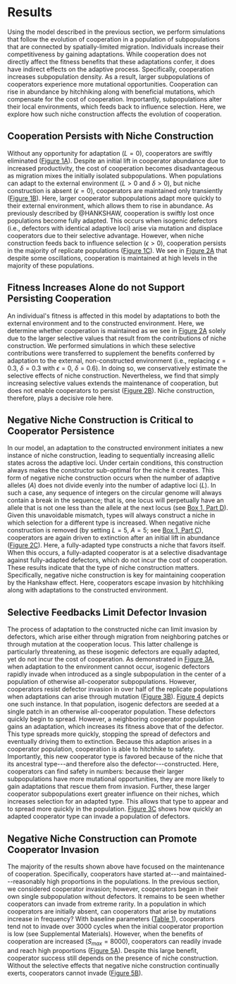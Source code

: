 
# Results

Using the model described in the previous section, we perform simulations that follow the evolution of cooperation in a population of subpopulations that are connected by spatially-limited migration.
Individuals increase their competitiveness by gaining adaptations.
While cooperation does not directly affect the fitness benefits that these adaptations confer, it does have indirect effects on the adaptive process.
Specifically, cooperation increases subpopulation density.
As a result, larger subpopulations of cooperators experience more mutational opportunities. 
Cooperation can rise in abundance by hitchhiking along with beneficial mutations, which compensate for the cost of cooperation.
Importantly, subpopulations alter their local environments, which feeds back to influence selection.
Here, we explore how such niche construction affects the evolution of cooperation.


## Cooperation Persists with Niche Construction

Without any opportunity for adaptation ($L=0$), cooperators are swiftly eliminated ([Figure 1A](#fig1)).
Despite an initial lift in cooperator abundance due to increased productivity, the cost of cooperation becomes disadvantageous as migration mixes the initially isolated subpopulations.
When populations can adapt to the external environment ($L > 0$ and $\delta > 0$), but niche construction is absent ($\epsilon=0$), cooperators are maintained only transiently ([Figure 1B](#fig1)).
Here, larger cooperator subpopulations adapt more quickly to their external environment, which allows them to rise in abundance.
As previously described by @HANKSHAW, cooperation is swiftly lost once populations become fully adapted.
This occurs when isogenic defectors (i.e., defectors with identical adaptive loci) arise via mutation and displace cooperators due to their selective advantage.
However, when niche construction feeds back to influence selection ($\epsilon > 0$), cooperation persists in the majority of replicate populations ([Figure 1C](#fig1)).
We see in [Figure 2A](#fig2) that despite some oscillations, cooperation is maintained at high levels in the majority of these populations.


## Fitness Increases Alone do not Support Persisting Cooperation

An individual's fitness is affected in this model by adaptations to both the external environment and to the constructed environment.
Here, we determine whether cooperation is maintained as we see in [Figure 2A](#fig2) solely due to the larger selective values that result from the contributions of niche construction.
We performed simulations in which these selective contributions were transferred to supplement the benefits conferred by adaptation to the external, non-constructed environment (i.e., replacing $\epsilon=0.3$, $\delta=0.3$ with $\epsilon=0$, $\delta=0.6$).
In doing so, we conservatively estimate the selective effects of niche construction.
Nevertheless, we find that simply increasing selective values extends the maintenance of cooperation, but does not enable cooperators to persist ([Figure 2B](#fig2)).
Niche construction, therefore, plays a decisive role here.


## Negative Niche Construction is Critical to Cooperator Persistence

In our model, an adaptation to the constructed environment initiates a new instance of niche construction, leading to sequentially increasing allelic states across the adaptive loci.
Under certain conditions, this construction always makes the constructor sub-optimal for the niche it creates.
This form of negative niche construction occurs when the number of adaptive alleles ($A$) does not divide evenly into the number of adaptive loci ($L$).
In such a case, any sequence of integers on the circular genome will always contain a break in the sequence; that is, one locus will perpetually have an allele that is not one less than the allele at the next locus (see [Box 1, Part D](#box1)).
Given this unavoidable mismatch, types will always construct a niche in which selection for a different type is increased.
When negative niche construction is removed (by setting $L=5$, $A=5$; see [Box 1, Part C](#box1)), cooperators are again driven to extinction after an initial lift in abundance ([Figure 2C](#fig2)).
Here, a fully-adapted type constructs a niche that favors itself.
When this occurs, a fully-adapted cooperator is at a selective disadvantage against fully-adapted defectors, which do not incur the cost of cooperation.
These results indicate that the type of niche construction matters.
Specifically, negative niche construction is key for maintaining cooperation by the Hankshaw effect.
Here, cooperators escape invasion by hitchhiking along with adaptations to the constructed environment.


## Selective Feedbacks Limit Defector Invasion

The process of adaptation to the constructed niche can limit invasion by defectors, which arise either through migration from neighboring patches or through mutation at the cooperation locus.
This latter challenge is particularly threatening, as these isogenic defectors are equally adapted, yet do not incur the cost of cooperation.
As demonstrated in [Figure 3A](#fig3), when adaptation to the environment cannot occur, isogenic defectors rapidly invade when introduced as a single subpopulation in the center of a population of otherwise all-cooperator subpopulations.
However, cooperators resist defector invasion in over half of the replicate populations when adaptations can arise through mutation ([Figure 3B](#fig3)).
[Figure 4](#fig4) depicts one such instance.
In that population, isogenic defectors are seeded at a single patch in an otherwise all-cooperator population.
These defectors quickly begin to spread.
However, a neighboring cooperator population gains an adaptation, which increases its fitness above that of the defector.
This type spreads more quickly, stopping the spread of defectors and eventually driving them to extinction.
Because this adaption arises in a cooperator population, cooperation is able to hitchhike to safety.
Importantly, this new cooperator type is favored because of the niche that its ancestral type---and therefore also the defector---constructed.
Here, cooperators can find safety in numbers: because their larger subpopulations have more mutational opportunities, they are more likely to gain adaptations that rescue them from invasion.
Further, these larger cooperator subpopulations exert greater influence on their niches, which increases selection for an adapted type.
This allows that type to appear and to spread more quickly in the population.
[Figure 3C](#fig3) shows how quickly an adapted cooperator type can invade a population of defectors.


## Negative Niche Construction can Promote Cooperator Invasion

The majority of the results shown above have focused on the maintenance of cooperation.
Specifically, cooperators have started at---and maintained---reasonably high proportions in the populations.
In the previous section, we considered cooperator invasion; however, cooperators began in their own single subpopulation without defectors.
It remains to be seen whether cooperators can invade from extreme rarity.
In a population in which cooperators are initially absent, can cooperators that arise by mutations increase in frequency?
With baseline parameters ([Table 1](#tables)), cooperators tend not to invade over 3000 cycles when the initial cooperator proportion is low (see Supplemental Materials).
However, when the benefits of cooperation are increased ($S_{max}=8000$), cooperators can readily invade and reach high proportions ([Figure 5A](#fig5)).
Despite this large benefit, cooperator success still depends on the presence of niche construction.
Without the selective effects that negative niche construction continually exerts, cooperators cannot invade ([Figure 5B](#fig5)).

